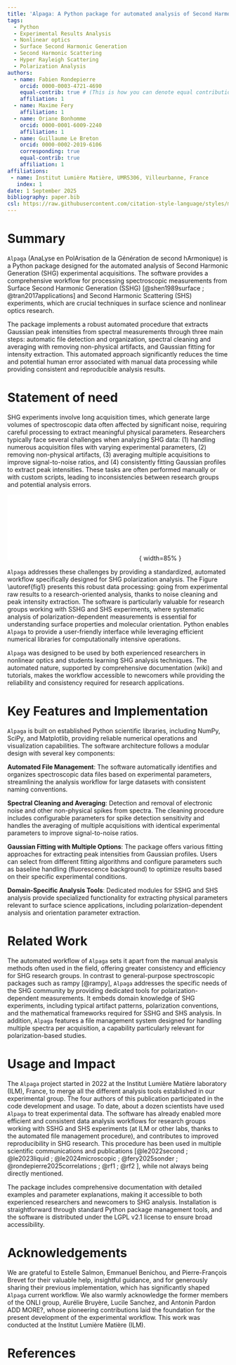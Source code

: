 ```yaml
---
title: 'Alpaga: A Python package for automated analysis of Second Harmonic Generation polarization experiments'
tags:
  - Python
  - Experimental Results Analysis 
  - Nonlinear optics
  - Surface Second Harmonic Generation
  - Second Harmonic Scattering
  - Hyper Rayleigh Scattering
  - Polarization Analysis
authors:
  - name: Fabien Rondepierre
    orcid: 0000-0003-4721-4690
    equal-contrib: true # (This is how you can denote equal contributions between multiple authors)
    affiliation: 1
  - name: Maxime Fery 
    affiliation: 1
  - name: Oriane Bonhomme
    orcid: 0000-0001-6009-2240
    affiliation: 1
  - name: Guillaume Le Breton
    orcid: 0000-0002-2019-6106
    corresponding: true
    equal-contrib: true
    affiliation: 1 
affiliations:
 - name: Institut Lumière Matière, UMR5306, Villeurbanne, France
   index: 1
date: 1 September 2025
bibliography: paper.bib
csl: https://raw.githubusercontent.com/citation-style-language/styles/master/ieee.csl
---
```


# Summary

`Alpaga` (AnaLyse en PolArisation de la Génération de second hArmonique) is a Python package designed for the automated analysis of Second Harmonic Generation (SHG) experimental acquisitions. The software provides a comprehensive workflow for processing spectroscopic measurements from Surface Second Harmonic Generation (SSHG) [@shen1989surface ; @tran2017applications] and Second Harmonic Scattering (SHS) experiments, which are crucial techniques in surface science and nonlinear optics research.

The package implements a robust automated procedure that extracts Gaussian peak intensities from spectral measurements through three main steps: automatic file detection and organization, spectral cleaning and averaging with  removing non-physical artifacts, and Gaussian fitting for intensity extraction. This automated approach significantly reduces the time and potential human error associated with manual data processing while providing consistent and reproducible analysis results.

# Statement of need

SHG experiments involve long acquisition times, which generate large volumes of spectroscopic data often affected by significant noise, requiring careful processing to extract meaningful physical parameters. Researchers typically face several challenges when analyzing SHG data: (1) handling numerous acquisition files with varying experimental parameters, (2) removing non-physical artifacts, (3) averaging multiple acquisitions to improve signal-to-noise ratios, and (4) consistently fitting Gaussian profiles to extract peak intensities. These tasks are often performed manually or with custom scripts, leading to inconsistencies between research groups and potential analysis errors.

![Alpaga goal: robustly extract from raw spectra meaningful information from a) second harmonic generation experimental setups . b) Sequence of second-harmonic signal processing steps: Suppression of spurious peaks and averaging of multiple acquisitions performed with the averaging_and_cleaning function;  Noise estimation and correction across distinct processing regions using the remove_noise function; Extraction of the second-harmonic component followed by Gaussian fitting with the fit_gauss function; c) Fourier analysis of polarization-resolved SHS measurements using the analysis_polarisation_SHS_V function.\label{fig1}](fig1.pdf){ width=85% }

`Alpaga` addresses these challenges by providing a standardized, automated workflow specifically designed for SHG polarization analysis. The Figure \autoref{fig1} presents this robust data processing: going from experimental raw results to a research-oriented analysis, thanks to noise cleaning and peak intensity extraction. The software is particularly valuable for research groups working with SSHG and SHS experiments, where systematic analysis of polarization-dependent measurements is essential for understanding surface properties and molecular orientation. Python enables `Alpaga` to provide a user-friendly interface while leveraging efficient numerical libraries for computationally intensive operations.

`Alpaga` was designed to be used by both experienced researchers in nonlinear optics and students learning SHG analysis techniques. The automated nature, supported by comprehensive documentation (wiki) and tutorials, makes the workflow accessible to newcomers while providing the reliability and consistency required for research applications.

# Key Features and Implementation

`Alpaga` is built on established Python scientific libraries, including NumPy, SciPy, and Matplotlib, providing reliable numerical operations and visualization capabilities. The software architecture follows a modular design with several key components:

**Automated File Management**: The software automatically identifies and organizes spectroscopic data files based on experimental parameters, streamlining the analysis workflow for large datasets with consistent naming conventions.

**Spectral Cleaning and Averaging**: Detection and removal of electronic noise and other non-physical spikes from spectra. The cleaning procedure includes configurable parameters for spike detection sensitivity and handles the averaging of multiple acquisitions with identical experimental parameters to improve signal-to-noise ratios.

**Gaussian Fitting with Multiple Options**: The package offers various fitting approaches for extracting peak intensities from Gaussian profiles. Users can select from different fitting algorithms and configure parameters such as baseline handling (fluorescence background) to optimize results based on their specific experimental conditions.

**Domain-Specific Analysis Tools**: Dedicated modules for SSHG and SHS analysis provide specialized functionality for extracting physical parameters relevant to surface science applications, including polarization-dependent analysis and orientation parameter extraction.

# Related Work
The automated workflow of `Alpaga` sets it apart from the manual analysis methods often used in the field, offering greater consistency and efficiency for SHG research groups.
In contrast to general-purpose spectroscopic packages such as rampy [@rampy], `Alpaga` addresses the specific needs of the SHG community by providing dedicated tools for polarization-dependent measurements.
It embeds domain knowledge of SHG experiments, including typical artifact patterns, polarization conventions, and the mathematical frameworks required for SSHG and SHS analysis.
In addition, `Alpaga` features a file management system designed for handling multiple spectra per acquisition, a capability particularly relevant for polarization-based studies.

# Usage and Impact
The `Alpaga` project started in 2022 at the Institut Lumière Matière laboratory (ILM), France, to merge all the different analysis tools established in our experimental group. The four authors of this publication participated in the code development and usage. 
To date, about a dozen scientists have used `Alpaga` to treat experimental data. 
The software has already enabled more efficient and consistent data analysis workflows for research groups working with SSHG and SHS experiments (at ILM or other labs, thanks to the automated file management procedure), and contributes to improved reproducibility in SHG research.
This procedure has been used in multiple scientific communications and publications [@le2022second ; @le2023liquid ; @le2024microscopic ; @fery2025sonder ; @rondepierre2025correlations ; @rf1 ; @rf2 ], while not always being directly mentioned. 

The package includes comprehensive documentation with detailed examples and parameter explanations, making it accessible to both experienced researchers and newcomers to SHG analysis. Installation is straightforward through standard Python package management tools, and the software is distributed under the LGPL v2.1 license to ensure broad accessibility.

# Acknowledgements
We are grateful to Estelle Salmon, Emmanuel Benichou, and Pierre-François Brevet for their valuable help, insightful guidance, and for generously sharing their previous implementation, which has significantly shaped `Alpaga` current workflow.
We also warmly acknowledge the former members of the ONLI group, Aurélie Bruyère, Lucile Sanchez, and Antonin Pardon ADD MORE?, whose pioneering contributions laid the foundation for the present development of the experimental workflow.
This work was conducted at the Institut Lumière Matière (ILM).

# References

